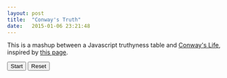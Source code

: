 ```yaml
---
layout: post
title:  "Conway's Truth"
date:   2015-01-06 23:21:48
---
```


This is a mashup between a Javascript truthyness table and [Conway's Life](http://en.wikipedia.org/wiki/Conway%27s_Game_of_Life), inspired by [this page](http://dorey.github.io/JavaScript-Equality-Table).

<div>
<style type="text/css">
body {
	
}

th.rotate {
  height: 20px;
  white-space: nowrap;
}

th.rotate > div {
  transform: 
    translate(0, 0px)
    rotate(270deg);
  width:  1.5em;
}
th.rotate > div > span {
  border-bottom: 1px solid #ccc;
  padding: 5px 10px;
}
th {
	height: 1.5em;
	font-weight: normal;
	text-align: right;
}
td.on {
	border: solid 2px rgb(0, 109, 0);
	border-radius: 2px;
	background-color: rgb(87, 192, 86);
}
td.off {
	border: solid 2px rgb(177, 177, 177);
	border-radius: 2px;
	background-color: white;
}
</style>

<input id="start" type="button" value="Start"/>
<input id="reset" type="button" value="Reset"/>
<table>
<tbody id="life">
</tbody>
</table>
<script>
var firstFrame = [];
var currentFrame = firstFrame;
var cells=[];
var truths = ['true', 'false', '1', '0', '-0', '"true"', '"false"', '"1"', '"0"', '"-1"','""', 'null', 'undefined', 'Infinity', '-Infinity', '[]', '{}', '[[]]', '[0]','[1]', 'NaN'];
var values = [true, false, 1, 0, -1, "true", "false", "1", "0", "-1","", null, undefined, Infinity, -Infinity, [], {}, [[]], [0], [1], NaN];
var life = document.getElementById("life");
var tr = document.createElement("tr");
var i, j, td, div;
td = document.createElement("td");
tr.appendChild(td);
for (i=0;  i<truths.length; ++i) {
	td = document.createElement("th");
	div = document.createElement("div");
	td.className = 'rotate';
	div.textContent = truths[i];
	td.appendChild(div);
	tr.appendChild(td);
}
life.appendChild(tr);
for (i=0;  i<truths.length; ++i) {
	firstFrame[i] = [];
	cells[i] = [];
	tr = document.createElement("tr");
	td = document.createElement("th");
	td.textContent = truths[i];
	tr.appendChild(td);

	for (j=0;  j<truths.length; ++j) {
		td = document.createElement("td");
		cells[i][j] = td;	
		firstFrame[i][j] = 0		
		tr.appendChild(td);
	}
	life.appendChild(tr);
}

for (i=0;  i<truths.length; ++i) {
	for (j=0;  j<truths.length; ++j) {
		if (values[i] == values[j]) {
			firstFrame[i][j] = 1;
		} else {
			firstFrame[i][j] = 0;
		}
	}
}

var countNeighbours = function(frame, i, j) {
	var y1 = i >= 1 ? i-1 : i;
	var x1 = j >= 1 ? j-1 : j;
	var y2 = i < (frame.length-1) ? i+1 : i;
	var x2 = j < (frame.length-1) ? j+1 : j;
	var count = 0;
	for (i=y1; i<=y2;++i) {
		for (j=x1; j<=x2;++j) {
			if (frame[i][j] === 1) {
				++count;
			}
		}
	}
	return count;

};

var nextFrame = function(frame) {
	var nextFrame = [];
	var i, j;
	for (i=0;  i<frame.length; ++i) {
		nextFrame[i] = [];
		for (j=0;  j<frame.length; ++j) {
			var neighbours = countNeighbours(frame, i, j);
			var alive = frame[i][j] === 1;
			if (alive) {
				if (neighbours < 2) {
					alive = false;
				} else if (neighbours < 4) {
					alive = true;
				} else {
					alive = false;
				}
			} else {
				alive = neighbours === 3;
			}
			nextFrame[i][j] = alive ? 1 : 0;
		}
	}
	return nextFrame;
};
var drawFrame = function(frame) {
	for (i=0;  i<truths.length; ++i) {
		for (j=0;  j<truths.length; ++j) {
			td = cells[i][j];
			if (frame[i][j]) {
				td.className = 'on';	
			} else {
				td.className = 'off';
			}
		}
	}
};

drawFrame(currentFrame);

var reset = document.getElementById("reset");
reset.addEventListener('click', function() { 
	currentFrame = firstFrame;
	drawFrame(currentFrame);
});

var start = document.getElementById("start");
var intervalId = null;
var toggleOn = function() {
	if (intervalId === null) {
		intervalId = setInterval(function() {
			currentFrame = nextFrame(currentFrame);			
			drawFrame(currentFrame);
		}, 1000);
		start.value = "Stop";
	} else {
		clearInterval(intervalId);
		intervalId = null;
		start.value = "Start";
	}	
};
start.addEventListener('click', toggleOn);
toggleOn();
</script>
</div>
